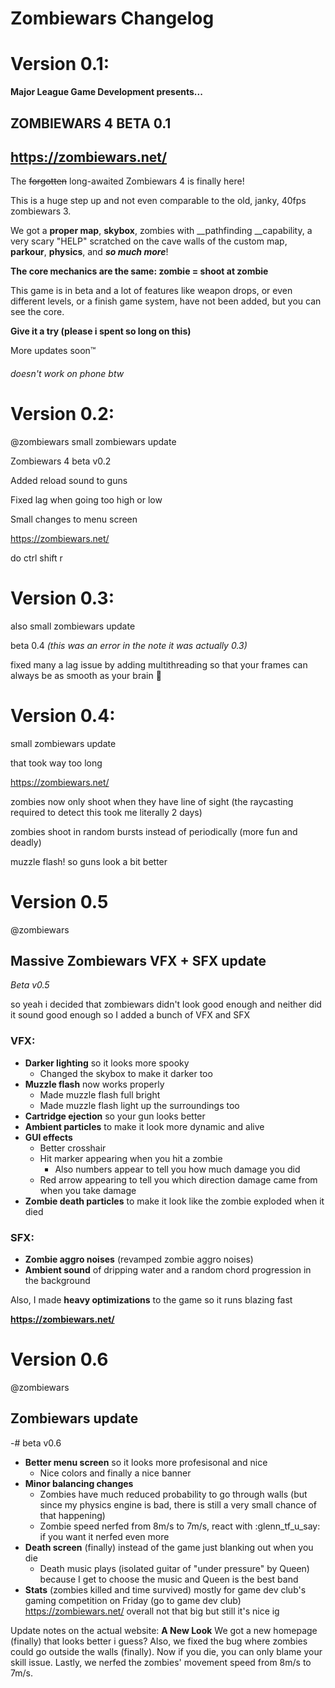 # Zombiewars Changelog

# Version 0.1:

**Major League Game Development presents...**
## ZOMBIEWARS 4 BETA 0.1
## https://zombiewars.net/
The ~~forgotten~~ long-awaited Zombiewars 4 is finally here!

This is a huge step up and not even comparable to the old, janky, 40fps zombiewars 3.

We got a __proper map__, __skybox__, zombies with __pathfinding __capability, a very scary "HELP" scratched on the cave walls of the custom map, __parkour__, __physics__, and __*so much more*__!

**The core mechanics are the same: zombie = shoot at zombie**

This game is in beta and a lot of features like weapon drops, or even different levels, or a finish game system, have not been added, but you can see the core.

**Give it a try (please i spent so long on this)**

More updates soon:tm:

<h6>doesn't work on phone btw</h6>

# Version 0.2:

@zombiewars small zombiewars update

Zombiewars 4 beta v0.2

Added reload sound to guns

Fixed lag when going too high or low

Small changes to menu screen

https://zombiewars.net/

do ctrl shift r

# Version 0.3:

also small zombiewars update

beta 0.4 *(this was an error in the note it was actually 0.3)*

fixed many a lag issue by adding multithreading so that your frames can always be as smooth as your brain 🙂

# Version 0.4:

small zombiewars update

that took way too long

https://zombiewars.net/

zombies now only shoot when they have line of sight (the raycasting required to detect this took me literally 2 days)

zombies shoot in random bursts instead of periodically (more fun and deadly)

muzzle flash! so guns look a bit better

# Version 0.5

@zombiewars 
## Massive Zombiewars VFX + SFX update
*Beta v0.5*

so yeah i decided that zombiewars didn't look good enough and neither did it sound good enough so I added a bunch of VFX and SFX
### VFX:
- **Darker lighting** so it looks more spooky
    - Changed the skybox to make it darker too
- **Muzzle flash** now works properly
    - Made muzzle flash full bright
    - Made muzzle flash light up the surroundings too
- **Cartridge ejection** so your gun looks better
- **Ambient particles** to make it look more dynamic and alive
- **GUI effects**
    - Better crosshair
    - Hit marker appearing when you hit a zombie
        - Also numbers appear to tell you how much damage you did
    - Red arrow appearing to tell you which direction damage came from when you take damage
- **Zombie death particles** to make it look like the zombie exploded when it died
### SFX:
- **Zombie aggro noises** (revamped zombie aggro noises)
- **Ambient sound** of dripping water and a random chord progression in the background

Also, I made **heavy optimizations** to the game so it runs blazing fast

**https://zombiewars.net/**

# Version 0.6
@zombiewars 
## Zombiewars update
-# beta v0.6
- **Better menu screen** so it looks more profesisonal and nice
  - Nice colors and finally a nice banner
- **Minor balancing changes**
  - Zombies have much reduced probability to go through walls (but since my physics engine is bad, there is still a very small chance of that happening)
  - Zombie speed nerfed from 8m/s to 7m/s, react with :glenn_tf_u_say: if you want it nerfed even more
- **Death screen** (finally) instead of the game just blanking out when you die
  - Death music plays (isolated guitar of "under pressure" by Queen) because I get to choose the music and Queen is the best band
- **Stats** (zombies killed and time survived) mostly for game dev club's gaming competition on Friday (go to game dev club)
https://zombiewars.net/
overall not that big but still it's nice ig

Update notes on the actual website:
**A New Look**
We got a new homepage (finally) that looks better i guess? Also, we fixed the bug where zombies could go outside the walls (finally). Now if you die, you can only blame your skill issue. Lastly, we nerfed the zombies' movement speed from 8m/s to 7m/s.